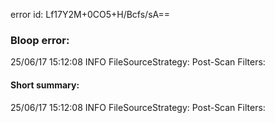 error id: Lf17Y2M+0CO5+H/Bcfs/sA==
### Bloop error:

25/06/17 15:12:08 INFO FileSourceStrategy: Post-Scan Filters:
#### Short summary: 

25/06/17 15:12:08 INFO FileSourceStrategy: Post-Scan Filters: